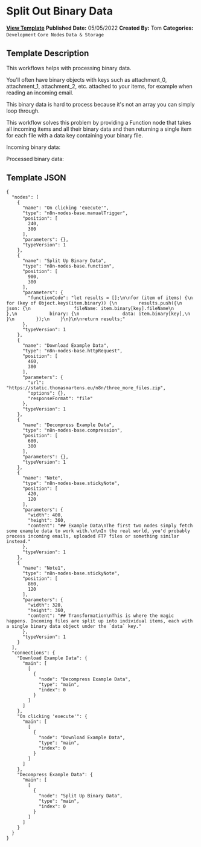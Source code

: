 # Split Out Binary Data

**[View Template](https://n8n.io/workflows/1621-/)**  **Published Date:** 05/05/2022  **Created By:** Tom  **Categories:** `Development` `Core Nodes` `Data & Storage`  

## Template Description

This workflows helps with processing binary data.

You'll often have binary objects with keys such as attachment_0, attachment_1, attachment_2, etc. attached to your items, for example when reading an incoming email.

This binary data is hard to process because it's not an array you can simply loop through.

This workflow solves this problem by providing a Function node that takes all incoming items and all their binary data and then returning a single item for each file with a data key containing your binary file.

Incoming binary data:


Processed binary data:


## Template JSON

```
{
  "nodes": [
    {
      "name": "On clicking 'execute'",
      "type": "n8n-nodes-base.manualTrigger",
      "position": [
        240,
        300
      ],
      "parameters": {},
      "typeVersion": 1
    },
    {
      "name": "Split Up Binary Data",
      "type": "n8n-nodes-base.function",
      "position": [
        900,
        300
      ],
      "parameters": {
        "functionCode": "let results = [];\n\nfor (item of items) {\n    for (key of Object.keys(item.binary)) {\n        results.push({\n            json: {\n                fileName: item.binary[key].fileName\n            },\n            binary: {\n                data: item.binary[key],\n            }\n        });\n    }\n}\n\nreturn results;"
      },
      "typeVersion": 1
    },
    {
      "name": "Download Example Data",
      "type": "n8n-nodes-base.httpRequest",
      "position": [
        460,
        300
      ],
      "parameters": {
        "url": "https://static.thomasmartens.eu/n8n/three_more_files.zip",
        "options": {},
        "responseFormat": "file"
      },
      "typeVersion": 1
    },
    {
      "name": "Decompress Example Data",
      "type": "n8n-nodes-base.compression",
      "position": [
        680,
        300
      ],
      "parameters": {},
      "typeVersion": 1
    },
    {
      "name": "Note",
      "type": "n8n-nodes-base.stickyNote",
      "position": [
        420,
        120
      ],
      "parameters": {
        "width": 400,
        "height": 360,
        "content": "## Example Data\nThe first two nodes simply fetch some example data to work with.\n\nIn the real world, you'd probably process incoming emails, uploaded FTP files or something similar instead."
      },
      "typeVersion": 1
    },
    {
      "name": "Note1",
      "type": "n8n-nodes-base.stickyNote",
      "position": [
        860,
        120
      ],
      "parameters": {
        "width": 320,
        "height": 360,
        "content": "## Transformation\nThis is where the magic happens. Incoming files are split up into individual items, each with a single binary data object under the `data` key."
      },
      "typeVersion": 1
    }
  ],
  "connections": {
    "Download Example Data": {
      "main": [
        [
          {
            "node": "Decompress Example Data",
            "type": "main",
            "index": 0
          }
        ]
      ]
    },
    "On clicking 'execute'": {
      "main": [
        [
          {
            "node": "Download Example Data",
            "type": "main",
            "index": 0
          }
        ]
      ]
    },
    "Decompress Example Data": {
      "main": [
        [
          {
            "node": "Split Up Binary Data",
            "type": "main",
            "index": 0
          }
        ]
      ]
    }
  }
}
```
